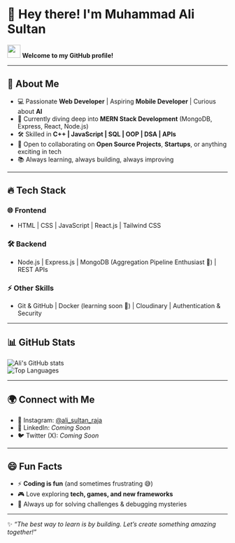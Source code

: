 # 👋 Hey there! I'm Muhammad Ali Sultan  

<img src="https://media.giphy.com/media/hvRJCLFzcasrR4ia7z/giphy.gif" width="30px"/> **Welcome to my GitHub profile!**  

---

## 🚀 About Me  
- 💻 Passionate **Web Developer** | Aspiring **Mobile Developer** | Curious about **AI**  
- 🌱 Currently diving deep into **MERN Stack Development** (MongoDB, Express, React, Node.js)  
- 🛠 Skilled in **C++ | JavaScript | SQL | OOP | DSA | APIs**  
- 🤝 Open to collaborating on **Open Source Projects**, **Startups**, or anything exciting in tech  
- 📚 Always learning, always building, always improving  

---

## 🔥 Tech Stack  

### 🌐 Frontend  
- HTML | CSS | JavaScript | React.js | Tailwind CSS  

### 🛠 Backend  
- Node.js | Express.js | MongoDB (Aggregation Pipeline Enthusiast 🚀) | REST APIs  

### ⚡ Other Skills  
- Git & GitHub | Docker (learning soon 🚢) | Cloudinary | Authentication & Security  

---

## 📊 GitHub Stats  

![Ali's GitHub stats](https://github-readme-stats.vercel.app/api?username=MuhammadAliSultan&show_icons=true&theme=tokyonight)  
![Top Languages](https://github-readme-stats.vercel.app/api/top-langs/?username=MuhammadAliSultan&layout=compact&theme=tokyonight)  

---

## 🌍 Connect with Me  
- 📸 Instagram: [@ali_sultan_raja](https://www.instagram.com/ali_sultan_raja/)  
- 💼 LinkedIn: *Coming Soon*  
- 🐦 Twitter (X): *Coming Soon*  

---

## 😄 Fun Facts  
- ⚡ **Coding is fun** (and sometimes frustrating 😅)  
- 🎮 Love exploring **tech, games, and new frameworks**  
- 🧩 Always up for solving challenges & debugging mysteries  

---

✨ *“The best way to learn is by building. Let’s create something amazing together!”*  
